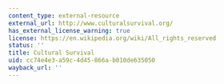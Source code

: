 ```yaml
---
content_type: external-resource
external_url: http://www.culturalsurvival.org/
has_external_license_warning: true
license: https://en.wikipedia.org/wiki/All_rights_reserved
status: ''
title: Cultural Survival
uid: cc74e4e3-a59c-4d45-866a-b010de635050
wayback_url: ''
---
```

